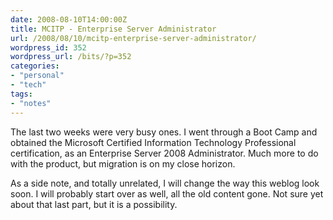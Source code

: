 ```yaml
---
date: 2008-08-10T14:00:00Z
title: MCITP - Enterprise Server Administrator
url: /2008/08/10/mcitp-enterprise-server-administrator/
wordpress_id: 352
wordpress_url: /bits/?p=352
categories:
- "personal"
- "tech"
tags:
- "notes"
---
```

The last two weeks were very busy ones. I went through a Boot Camp and obtained the Microsoft Certified Information Technology Professional certification, as an Enterprise Server 2008 Administrator. Much more to do with the product, but migration is on my close horizon.

As a side note, and totally unrelated, I will change the way this weblog look soon. I will probably start over as well, all the old content gone. Not sure yet about that last part, but it is a possibility.

